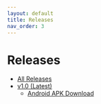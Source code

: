 ```yaml
---
layout: default
title: Releases
nav_order: 3
---
```


# Releases
- [All Releases](https://github.com/ExerciseCompanion/exercisecompanion.github.io/releases/)
- [v1.0 (Latest)](https://github.com/ExerciseCompanion/exercisecompanion.github.io/releases/tag/v1.0)
  - [Android APK Download](https://github.com/ExerciseCompanion/exercisecompanion.github.io/releases/download/v1.0/exercise-companion-app-release.apk)
